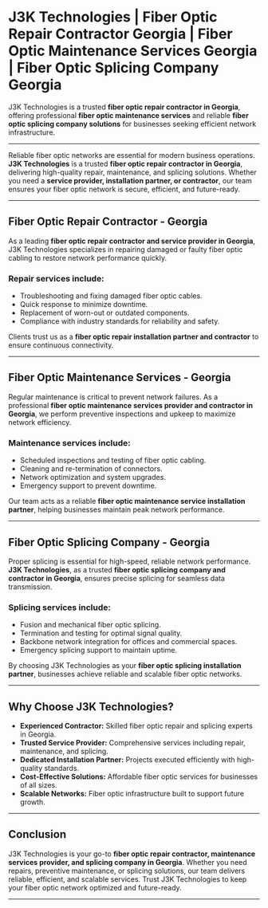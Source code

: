 
# J3K Technologies | Fiber Optic Repair Contractor Georgia | Fiber Optic Maintenance Services Georgia | Fiber Optic Splicing Company Georgia

J3K Technologies is a trusted **fiber optic repair contractor in Georgia**, offering professional **fiber optic maintenance services** and reliable **fiber optic splicing company solutions** for businesses seeking efficient network infrastructure.

---

Reliable fiber optic networks are essential for modern business operations. **J3K Technologies** is a trusted **fiber optic repair contractor in Georgia**, delivering high-quality repair, maintenance, and splicing solutions. Whether you need a **service provider, installation partner, or contractor**, our team ensures your fiber optic network is secure, efficient, and future-ready.  

---

## Fiber Optic Repair Contractor - Georgia  
As a leading **fiber optic repair contractor and service provider in Georgia**, J3K Technologies specializes in repairing damaged or faulty fiber optic cabling to restore network performance quickly.  

### Repair services include:  
- Troubleshooting and fixing damaged fiber optic cables.  
- Quick response to minimize downtime.  
- Replacement of worn-out or outdated components.  
- Compliance with industry standards for reliability and safety.  

Clients trust us as a **fiber optic repair installation partner and contractor** to ensure continuous connectivity.  

---

## Fiber Optic Maintenance Services - Georgia  
Regular maintenance is critical to prevent network failures. As a professional **fiber optic maintenance services provider and contractor in Georgia**, we perform preventive inspections and upkeep to maximize network efficiency.  

### Maintenance services include:  
- Scheduled inspections and testing of fiber optic cabling.  
- Cleaning and re-termination of connectors.  
- Network optimization and system upgrades.  
- Emergency support to prevent downtime.  

Our team acts as a reliable **fiber optic maintenance service installation partner**, helping businesses maintain peak network performance.  

---

## Fiber Optic Splicing Company - Georgia  
Proper splicing is essential for high-speed, reliable network performance. **J3K Technologies**, as a trusted **fiber optic splicing company and contractor in Georgia**, ensures precise splicing for seamless data transmission.  

### Splicing services include:  
- Fusion and mechanical fiber optic splicing.  
- Termination and testing for optimal signal quality.  
- Backbone network integration for offices and commercial spaces.  
- Emergency splicing support to maintain uptime.  

By choosing J3K Technologies as your **fiber optic splicing installation partner**, businesses achieve reliable and scalable fiber optic networks.  

---

## Why Choose J3K Technologies?  
- **Experienced Contractor:** Skilled fiber optic repair and splicing experts in Georgia.  
- **Trusted Service Provider:** Comprehensive services including repair, maintenance, and splicing.  
- **Dedicated Installation Partner:** Projects executed efficiently with high-quality standards.  
- **Cost-Effective Solutions:** Affordable fiber optic services for businesses of all sizes.  
- **Scalable Networks:** Fiber optic infrastructure built to support future growth.  

---

## Conclusion  
J3K Technologies is your go-to **fiber optic repair contractor, maintenance services provider, and splicing company in Georgia**. Whether you need repairs, preventive maintenance, or splicing solutions, our team delivers reliable, efficient, and scalable services. Trust J3K Technologies to keep your fiber optic network optimized and future-ready.  

---
